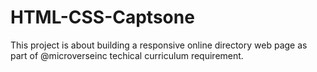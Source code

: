 # HTML-CSS-Captsone
This project is about building a responsive online directory web page as part of @microverseinc techical curriculum requirement.
